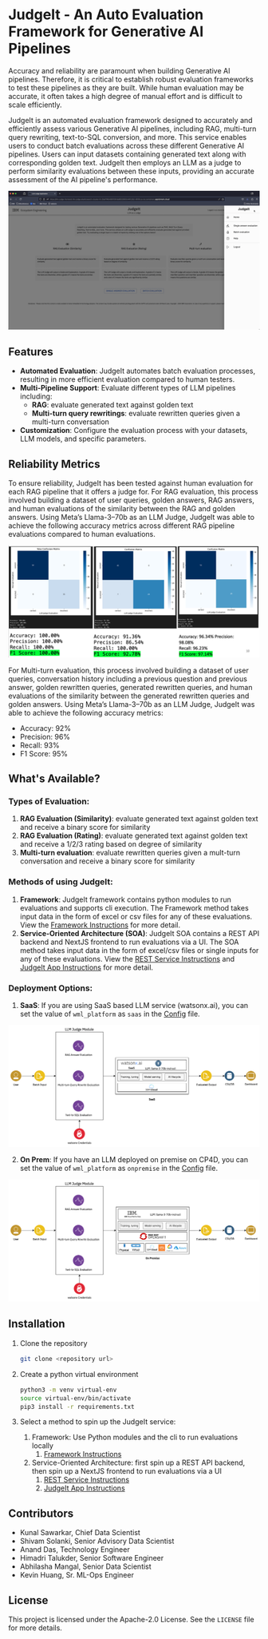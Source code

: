 # JudgeIt - An Auto Evaluation Framework for Generative AI Pipelines

Accuracy and reliability are paramount when building Generative AI pipelines. Therefore, it is critical to establish robust evaluation frameworks to test these pipelines as they are built. While human evaluation may be accurate, it often takes a high degree of manual effort and is difficult to scale efficiently.

JudgeIt is an automated evaluation framework designed to accurately and efficiently assess various Generative AI pipelines, including RAG, multi-turn query rewriting, text-to-SQL conversion, and more. This service enables users to conduct batch evaluations across these different Generative AI pipelines. Users can input datasets containing generated text along with corresponding golden text. JudgeIt then employs an LLM as a judge to perform similarity evaluations between these inputs, providing an accurate assessment of the AI pipeline's performance.

<!-- ![JudgeIt Flow](/images/flow-diagram.png) -->
![Multiturn app batch](/images/multiturn-app-batch.gif)


## Features

- **Automated Evaluation**: JudgeIt automates batch evaluation processes, resulting in more efficient evaluation compared to human testers.
- **Multi-Pipeline Support**: Evaluate different types of LLM pipelines including:
  - **RAG**: evaluate generated text against golden text
  - **Multi-turn query rewritings**: evaluate rewritten queries given a multi-turn conversation
- **Customization**: Configure the evaluation process with your datasets, LLM models, and specific parameters.

## Reliability Metrics

To ensure reliability, JudgeIt has been tested against human evaluation for each RAG pipeline that it offers a judge for. For RAG evaluation, this process involved building a dataset of user queries, golden answers, RAG answers, and human evaluations of the similarity between the RAG and golden answers. Using Meta’s Llama-3–70b as an LLM Judge, JudgeIt was able to achieve the following accuracy metrics across different RAG pipeline evaluations compared to human evaluations.

![RAG Reliability scores](/images/RAG-reliability-testing.png)


For Multi-turn evaluation, this process involved building a dataset of user queries, conversation history including a previous question and previous answer, golden rewritten queries, generated rewritten queries, and human evaluations of the similarity between the generated rewritten queries and golden answers. Using Meta’s Llama-3–70b as an LLM Judge, JudgeIt was able to achieve the following accuracy metrics:

- Accuracy: 92%
- Precision: 96%
- Recall: 93%
- F1 Score: 95%

## What's Available?

### Types of Evaluation:

1. **RAG Evaluation (Similarity)**: evaluate generated text against golden text and receive a binary score for similarity
2. **RAG Evaluation (Rating)**: evaluate generated text against golden text and receive a 1/2/3 rating based on degree of similarity
3. **Multi-turn evaluation**: evaluate rewritten queries given a mult-turn conversation and receive a binary score for similarity


### Methods of using JudgeIt:

1. **Framework**: JudgeIt framework contains python modules to run evaluations and supports cli execution. The Framework method takes input data in the form of excel or csv files for any of these evaluations. View the [Framework Instructions](./Framework/README.md) for more detail.
2. **Service-Oriented Architecture (SOA)**: JudgeIt SOA contains a REST API backend and NextJS frontend to run evaluations via a UI. The SOA method takes input data in the form of excel/csv files or single inputs for any of these evaluations. View the [REST Service Instructions](./REST-Service/README.md) and [JudgeIt App Instructions](./JudgeIt-App/README.md) for more detail.

### Deployment Options:

1. **SaaS**: If you are using SaaS based LLM service (watsonx.ai), you can set the value of `wml_platform` as `saas` in the [Config](./Framework/config.ini) file.

![Framework SaaS](/images/LLM-judge-framework-saas.png)

2. **On Prem**: If you have an LLM deployed on premise on CP4D, you can set the value of `wml_platform` as `onpremise` in the [Config](./Framework/config.ini) file.

![Framework OnPremise](/images/llm-judge-framework-onpremise.png)

## Installation

1. Clone the repository

   ```bash
   git clone <repository url>
   ```

2. Create a python virtual environment

   ```bash
   python3 -m venv virtual-env
   source virtual-env/bin/activate
   pip3 install -r requirements.txt
   ```

3. Select a method to spin up the JudgeIt service:
   1. Framework: Use Python modules and the cli to run evaluations locally
      1. [Framework Instructions](./Framework/README.md)
   2. Service-Oriented Architecture: first spin up a REST API backend, then spin up a NextJS frontend to run evaluations via a UI
      1. [REST Service Instructions](./REST-Service/README.md)
      2. [JudgeIt App Instructions](./JudgeIt-App/README.md)

## Contributors

- Kunal Sawarkar, Chief Data Scientist
- Shivam Solanki, Senior Advisory Data Scientist
- Anand Das, Technology Engineer
- Himadri Talukder, Senior Software Engineer
- Abhilasha Mangal, Senior Data Scientist
- Kevin Huang, Sr. ML-Ops Engineer

## License

This project is licensed under the Apache-2.0 License. See the `LICENSE` file for more details.
